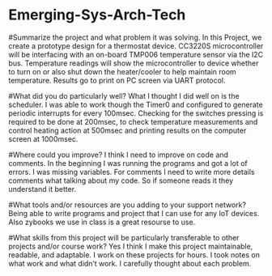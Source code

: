# Emerging-Sys-Arch-Tech

#Summarize the project and what problem it was solving. In this Project, we create a prototype design for a thermostat device. CC3220S microcontroller will be interfacing with an on-board TMP006 temperature sensor via the I2C bus. Temperature readings will show the microcontroller to device whether to turn on or also shut down the heater/cooler to help maintain room temperature. Results go to print on PC screen via UART protocol.

 #What did you do particularly well? What I thought I did well on is the scheduler. I was able to work though the Timer0 and configured to generate periodic interrupts for every 100msec. Checking for the switches pressing is required to be done at 200msec, to check temperature measurements and control heating action at 500msec and printing results on the computer screen at 1000msec.

 #Where could you improve? I think I need to improve on code and comments. In the beginning I was running the programs and got a lot of errors. I was missing variables. For comments I need to write more details comments what talking about my code. So if someone reads it they understand it better.


 #What tools and/or resources are you adding to your support network? Being able to write programs and project that I can use for any IoT devices. Also zybooks we use in class is a great resourse to use.

 #What skills from this project will be particularly transferable to other projects and/or course work? Yes I think I make this project maintainable, readable, and adaptable. I work on these projects for hours. I took notes on what work and what didn’t work. I carefully thought about each problem.
